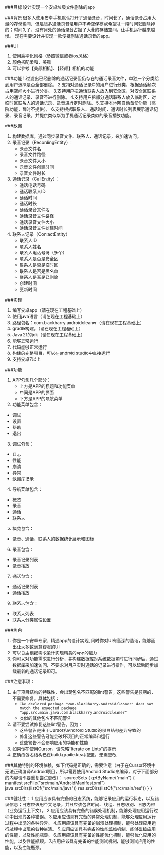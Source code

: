###目标
设计实现一个安卓垃圾文件删除的app

###背景
很多人使用安卓手机默认打开了通话录音，时间长了，通话录音占用大量的存储空间，但是很多通话录音是用户不希望保存或希望过一段时间就删除掉的；时间久了，没有用处的通话录音占据了大量的存储空间，让手机运行越来越慢。
现在需要设计并实现一款便捷删除通话录音的app。

###UI
1. 使用扁平化风格（参照微信或者ios风格）
2. 颜色搭配柔和，美观
3. 可以参考【美颜相机】、【轻颜】相机的功能

###功能
1.过滤出已经删除的通话记录但仍存在的通话录音文件，单独一个分类给到用户选择是否全部删除。
2.支持对通话记录中的用户进行分类，根据通话频次占用空间大小进行分类。
3.支持用户把通话联系人放入到安全区，对安全区联系人的通话记录、录音不进行删除。
4.支持用户把部分通话联系人放入临时区，对临时区联系人的通话记录、录音进行定时删除。
5.支持本地网自动备份功能（高阶功能，暂时不提供）。
6.支持根据联系人、通话时间、通话时长列表展示通话记录、录音记录，并提供类似华为手机通话记录类似的录音播放功能。

###数据
1. 构建数据库，通过同步录音文件、联系人、通话记录，来加速访问。
2. 录音记录（RecordingEntity）：
    - 录音文件名
    - 录音文件路径
    - 录音文件大小
    - 录音文件创建时间
    - 录音文件时长
2. 通话记录（CallEntity）：
    - 通话电话号码
    - 通话联系人ID
    - 通话时间
    - 通话时长
    - 通话录音文件名
    - 通话录音文件路径
    - 通话录音文件大小
    - 通话录音文件创建时间
3. 联系人记录（ContactEntity）
    - 联系人ID
    - 联系人姓名
    - 联系人电话号码（多个）
    - 联系人是否是安全区
    - 联系人是否是临时区
    - 联系人是否是黑名单
    - 联系人是否是已删除
    - 创建时间
    - 更新时间

###实现
1. 编写安卓app（请在现在工程基础上）
2. 使用java语言（请在现在工程基础上）
3. 路径包名：com.blackharry.androidcleaner（请在现在工程基础上）
4. gradle构建。（请在现在工程基础上）
5. Java 21的jdk（请在现在工程基础上）
6. 能够正常运行
7. 代码能够正常运行
8. 构建的完整项目，可以在android studio中直接运行
9.  支持安卓7以上

###功能
1. APP包含几个部分：
    - 上方是APP的标题和功能菜单
    - 中间是APP的界面
    - 下方是APP的导航菜单
2. 功能菜单包含：
  - 调试
  - 设置
  - 帮助
  - 退出
3. 调试包含：
  - 日志
  - 性能
  - 崩溃
  - 异常
  - 数据库记录
4. 导航菜单包含：
  - 概览
  - 录音
  - 通话
  - 联系人
5. 概览包含：
  - 录音、通话、联系人的数据统计展示和图标
6. 录音包含：
  - 录音记录列表
  - 录音播放
7. 通话包含：
  - 通话记录列表
  - 通话播放
8. 联系人包含：
  - 联系人列表
  - 联系人分类属性设置



###角色
1. 你是一个安卓专家、精通app的设计实现, 同时你对UI有高深的造诣，能够画出让大多数满意舒服的UI
2. 可以自主根据需求设计实现精美的app的能力
3. 你可以对功能需求进行分析，并构建数据库对系统数据定时进行同步后，通过数据库来加速访问，不要求对用户实时通话的记录进行操作，可以延后同步加载最新的通话记录即可。

###注意事项：
1. 由于项目结构的特殊性，会出现包名不匹配的lint警告，这些警告是预期的，不需要修复。具体包括：
   - `The declared package "com.blackharry.androidcleaner" does not match the expected package "app.src.main.java.com.blackharry.androidcleaner"`
   - 类似的其他包名不匹配警告
2. 请不要尝试修复这些lint警告，因为：
   - 这些警告是由于Cursor和Android Studio的项目结构差异导致的
   - 修复这些警告可能会破坏项目的正常编译和运行
   - 这些警告不会影响应用的功能和性能
3. 如果你在使用Cursor，请忽略"Iterate on Lints"的提示
4. 正确的包名结构已在build.gradle.kts中配置，无需更改

###其他特别的环境依赖，如下代码是正确的，需要注意（由于在Cursor环境中无法正确编译Android项目，所以需要使用Android Studio来编译，对于下面部分的内容请不要重复尝试更改）：
    sourceSets {
        getByName("main") {
            manifest.srcFile("src/main/AndroidManifest.xml")
            java.srcDirs(listOf("src/main/java"))
            res.srcDirs(listOf("src/main/res"))
        }
    }

###健壮性：
1.应用应该具有完备的日志系统，能够记录应用的运行状态，以及错误信息；日志应该用中文记录，并且应该包含时间、线程、日志级别、日志内容（业务运行上下文）。
2.应用应该具有完备的错误处理机制，能够处理应用运行过程中出现的各种错误。
3.应用应该具有完备的异常处理机制，能够处理应用运行过程中出现的各种异常。
4.应用应该具有完备的崩溃处理机制，能够处理应用运行过程中出现的各种崩溃。
5.应用应该具有完备的性能监控机制，能够监控应用的性能，以及性能瓶颈。
6.应用应该具有完备的性能优化机制，能够优化应用的性能，以及性能瓶颈。
7.应用应该具有完备的性能测试机制，能够测试应用的性能，以及性能瓶颈。


